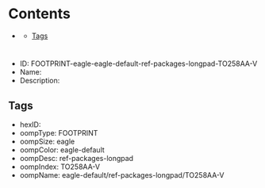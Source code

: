 



Contents
========

* [](#)
	* [Tags](#tags)

# 

- ID: FOOTPRINT-eagle-eagle-default-ref-packages-longpad-TO258AA-V
- Name: 
- Description: 

## Tags

- hexID: 
- oompType: FOOTPRINT
- oompSize: eagle
- oompColor: eagle-default
- oompDesc: ref-packages-longpad
- oompIndex: TO258AA-V
- oompName: eagle-default/ref-packages-longpad/TO258AA-V
